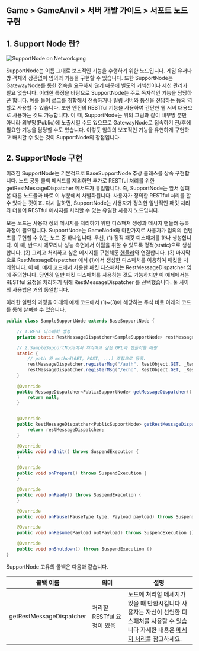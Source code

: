 ## Game > GameAnvil > 서버 개발 가이드 > 서포트 노드 구현



## 1. Support Node 란?

![SupportNode on Network.png](https://static.toastoven.net/prod_gameanvil/images/node_supportnode_on_network.png)

SupportNode는 이름 그대로 보조적인 기능을 수행하기 위한 노드입니다. 게임 유저나 방 객체와 상관없이 임의의 기능을 구현할 수 있습니다. 또한 SupportNode는 GatewayNode를 통한 접속을 요구하지 않기 때문에 별도의 커넥션이나 세션 관리가 필요 없습니다. 이러한 특징을 바탕으로 SupportNode는 주로 독자적인 기능을 담당하곤 합니다. 예를 들어 로그를 취합해서 전송하거나 빌링 서버와 통신을 전담하는 등의 역할로 사용할 수 있습니다. 또한 엔진의 RESTful 기능을 사용하여 간단한 웹 서버 대용으로 사용하는 것도 가능합니다. 이 때, SupportNode는 위의 그림과 같이 내부망 뿐만 아니라 외부망(Public)에 노출시킬 수도 있으므로 GatewayNode로 접속하기 전/후에 필요한 기능을 담당할 수도 있습니다. 이렇듯 임의의 보조적인 기능을 유연하게 구현하고 배치할 수 있는 것이 SupportNode의 장점입니다.



## 2. SupportNode 구현

이러한 SupportNode는 기본적으로 BaseSupportNode 추상 클래스를 상속 구현합니다. 노드 공통 콜백 메서드를 제외하면 추가로 RESTful 처리를 위한 getRestMessageDispatcher 메서드가 유일합니다. 즉, SupportNode는 앞서 살펴본 다른 노드들과 바로 이 부분에서 차별화됩니다. 사용자가 정의한 RESTful 처리를 할 수 있다는 것이죠. 다시 말하면, SupportNode는 사용자가 정의한 일반적인 패킷 처리와 더불어 RESTful 메시지를 처리할 수 있는 유일한 사용자 노드입니다.

모든 노드는 사용자 정의 메시지를 처리하기 위한 디스패처 생성과 메시지 핸들러 등록 과정이 필요합니다. SupportNode는 GameNode와 마찬가지로 사용자가 임의의 컨텐츠를 구현할 수 있는 노드 중 하나입니다.  우선, (1) 정적 패킷 디스패처를 하나 생성합니다. 이 때, 반드시 메모리나 성능 측면에서 이점을 취할 수 있도록 정적(static)으로 생성합니다. (2) 그리고 처리하고 싶은 메시지를 구현해둔 [핸들러](server-impl-07-message-handling.md/#11)와 연결합니다. (3) 마지막으로 RestMessageDispatcher 에서 (1)에서 생성한 디스패처를 이용하여 패킷을 처리합니다. 이 때, 예제 코드에서 사용한 패킷 디스패처는 RestMessageDispatcher 임에 주의합니다. 당연히 일반 패킷 디스패처를 사용하는 것도 가능하지만 이 예제에서는 RESTful 요청을 처리하기 위해 RestMessageDispatcher 를 선택했습니다. 둘 사이의 사용법은 거의 동일합니다.

이러한 일련의 과정을 아래의 예제 코드에서 (1)~(3)에 해당하는 주석 바로 아래의 코드를 통해 살펴볼 수 있습니다.

```java
public class SampleSupportNode extends BaseSupportNode {

    // 1.REST 디스패처 생성
    private static RestMessageDispatcher<SampleSupportNode> restMessageDispatcher = new RestMessageDispatcher<>();

    // 2.SampleSupportNode에서 처리하고 싶은 URL과 핸들러를 매핑
    static {
        // path 와 method(GET, POST, ...) 조합으로 등록.
        restMessageDispatcher.registerMsg("/auth", RestObject.GET, _RestAuthReq.class);
        restMessageDispatcher.registerMsg("/echo", RestObject.GET, _RestEchoReq.class);
    }
    
    @Override
    public MessageDispatcher<PublicSupportNode> getMessageDispatcher() {
        return null;
    }


    @Override
    public RestMessageDispatcher<PublicSupportNode> getRestMessageDispatcher() {
        return restMessageDispatcher;
    }

    @Override
    public void onInit() throws SuspendExecution {
    }

    @Override
    public void onPrepare() throws SuspendExecution {
    }

    @Override
    public void onReady() throws SuspendExecution {
    }

    @Override
    public void onPause(PauseType type, Payload payload) throws SuspendExecution {}

    @Override
    public void onResume(Payload outPayload) throws SuspendExecution {}

    @Override
    public void onShutdown() throws SuspendExecution {}
}
```

SupportNode 고유의 콜백은 다음과 같습니다.


| 콜백 이름  | 의미                       | 설명                                                                                                                                                                                                             |
| ------------ | ---------------------------- | ------------------------------------------------------------------------------------------------------------------------------------------------------------------------------------------------------------------ |
| getRestMessageDispatcher | 처리할 RESTful 요청이 있음 | 노드에 처리할 메세지가 있을 때 반환시킵니다 사용자는 자신이 선언한 디스패처를 사용할 수 있습니다 자세한 내용은 [메세지 처리](./server-impl-07-message-handling#13-getMessageDispatcher)를 참고하세요. |
